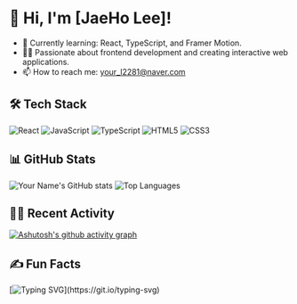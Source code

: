 # 👋 Hi, I'm [JaeHo Lee]!

- 🌱 Currently learning: React, TypeScript, and Framer Motion.
- 👩‍💻 Passionate about frontend development and creating interactive web applications.
- 📫 How to reach me: [your_l2281@naver.com](mailto:your_l2281@naver.com)

## 🛠 Tech Stack
![React](https://img.shields.io/badge/-React-61DAFB?style=flat-square&logo=React&logoColor=white)
![JavaScript](https://img.shields.io/badge/-JavaScript-F7DF1E?style=flat-square&logo=JavaScript&logoColor=black)
![TypeScript](https://img.shields.io/badge/-TypeScript-007ACC?style=flat-square&logo=TypeScript&logoColor=white)
![HTML5](https://img.shields.io/badge/-HTML5-E34F26?style=flat-square&logo=HTML5&logoColor=white)
![CSS3](https://img.shields.io/badge/-CSS3-1572B6?style=flat-square&logo=CSS3&logoColor=white)

## 📊 GitHub Stats
![Your Name's GitHub stats](https://github-readme-stats.vercel.app/api?username=jaeho9&show_icons=true&theme=radical)
![Top Languages](https://github-readme-stats.vercel.app/api/top-langs/?username=jaeho9&layout=compact&theme=radical)

## 🏃‍♂️ Recent Activity
[![Ashutosh's github activity graph](https://github-readme-activity-graph.vercel.app/graph?username=jaeho9&theme=dracula)](https://github.com/ashutosh00710/github-readme-activity-graph)

## ✍️ Fun Facts
[![Typing SVG](https://readme-typing-svg.demolab.com?font=Fira+Code&size=20&pause=1000&color=FF5733&center=true&vCenter=true&width=500&lines=I+love+creating+interactive+websites!;React+is+my+go-to+framework.;Always+learning+new+tech!)](https://git.io/typing-svg)




